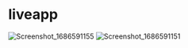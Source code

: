 # liveapp

![Screenshot_1686591155](https://github.com/BeingCyborg/OSTAD/assets/62154398/5d0afeaa-1b6c-4e35-b54d-054966e94067)
![Screenshot_1686591151](https://github.com/BeingCyborg/OSTAD/assets/62154398/1f4ca5ce-e593-4b00-8397-638287a1e804)

